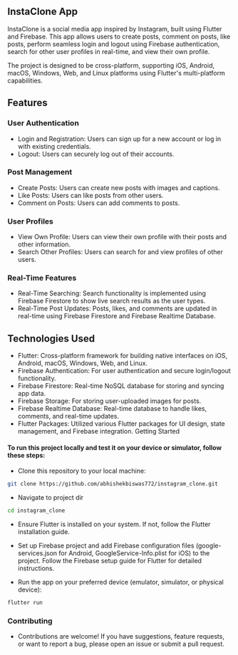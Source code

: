 ## InstaClone App
InstaClone is a social media app inspired by Instagram, built using Flutter and Firebase. This app allows users to create posts, comment on posts, like posts, perform seamless login and logout using Firebase authentication, search for other user profiles in real-time, and view their own profile.

The project is designed to be cross-platform, supporting iOS, Android, macOS, Windows, Web, and Linux platforms using Flutter's multi-platform capabilities.

## Features
### User Authentication
- Login and Registration: Users can sign up for a new account or log in with existing credentials.
- Logout: Users can securely log out of their accounts.
### Post Management
- Create Posts: Users can create new posts with images and captions.
- Like Posts: Users can like posts from other users.
- Comment on Posts: Users can add comments to posts.
### User Profiles
- View Own Profile: Users can view their own profile with their posts and other information.
- Search Other Profiles: Users can search for and view profiles of other users.
### Real-Time Features
- Real-Time Searching: Search functionality is implemented using Firebase Firestore to show live search results as the user types.
- Real-Time Post Updates: Posts, likes, and comments are updated in real-time using Firebase Firestore and Firebase  Realtime Database.

## Technologies Used
- Flutter: Cross-platform framework for building native interfaces on iOS, Android, macOS, Windows, Web, and Linux.
- Firebase Authentication: For user authentication and secure login/logout functionality.
- Firebase Firestore: Real-time NoSQL database for storing and syncing app data.
- Firebase Storage: For storing user-uploaded images for posts.
- Firebase Realtime Database: Real-time database to handle likes, comments, and real-time updates.
- Flutter Packages: Utilized various Flutter packages for UI design, state management, and Firebase integration.
Getting Started

#### To run this project locally and test it on your device or simulator, follow these steps:

- Clone this repository to your local machine:


```bash
git clone https://github.com/abhishekbiswas772/instagram_clone.git
```

- Navigate to project dir
```bash
cd instagram_clone
```

- Ensure Flutter is installed on your system. If not, follow the Flutter installation guide.

- Set up Firebase project and add Firebase configuration files (google-services.json for Android, GoogleService-Info.plist for iOS) to the project. Follow the Firebase setup guide for Flutter for detailed instructions.

- Run the app on your preferred device (emulator, simulator, or physical device):

```bash
flutter run
```

### Contributing
- Contributions are welcome! If you have suggestions, feature requests, or want to report a bug, please open an issue or submit a pull request.
